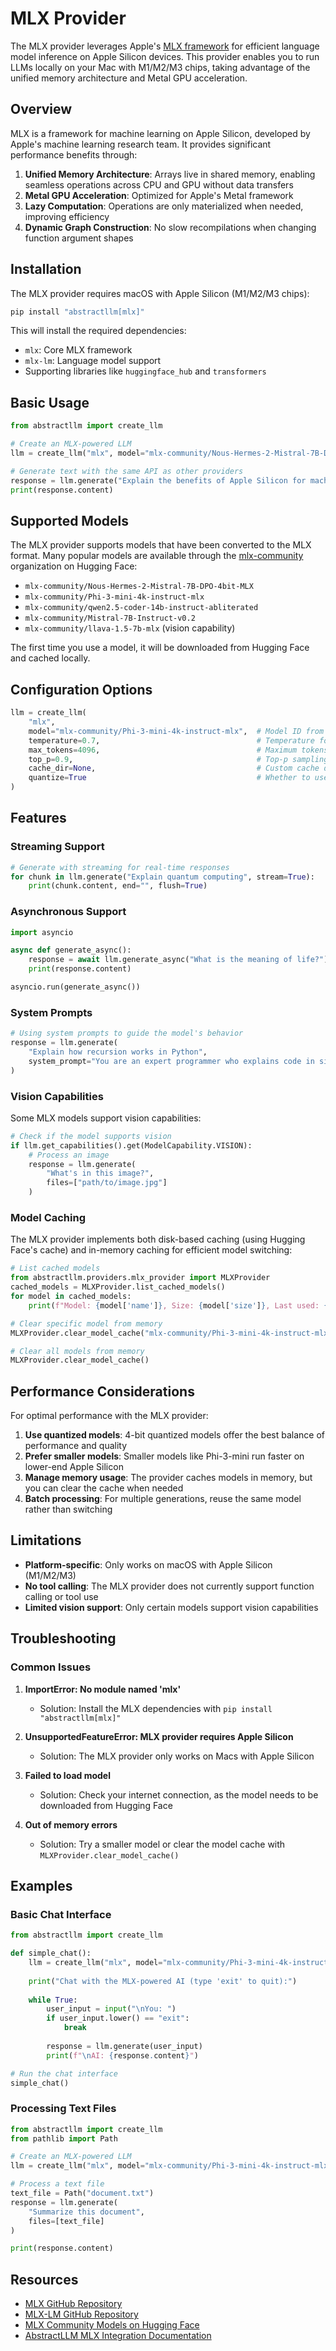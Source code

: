 # MLX Provider

The MLX provider leverages Apple's [MLX framework](https://github.com/ml-explore/mlx) for efficient language model inference on Apple Silicon devices. This provider enables you to run LLMs locally on your Mac with M1/M2/M3 chips, taking advantage of the unified memory architecture and Metal GPU acceleration.

## Overview

MLX is a framework for machine learning on Apple Silicon, developed by Apple's machine learning research team. It provides significant performance benefits through:

1. **Unified Memory Architecture**: Arrays live in shared memory, enabling seamless operations across CPU and GPU without data transfers
2. **Metal GPU Acceleration**: Optimized for Apple's Metal framework
3. **Lazy Computation**: Operations are only materialized when needed, improving efficiency
4. **Dynamic Graph Construction**: No slow recompilations when changing function argument shapes

## Installation

The MLX provider requires macOS with Apple Silicon (M1/M2/M3 chips):

```bash
pip install "abstractllm[mlx]"
```

This will install the required dependencies:
- `mlx`: Core MLX framework
- `mlx-lm`: Language model support
- Supporting libraries like `huggingface_hub` and `transformers`

## Basic Usage

```python
from abstractllm import create_llm

# Create an MLX-powered LLM
llm = create_llm("mlx", model="mlx-community/Nous-Hermes-2-Mistral-7B-DPO-4bit-MLX")

# Generate text with the same API as other providers
response = llm.generate("Explain the benefits of Apple Silicon for machine learning")
print(response.content)
```

## Supported Models

The MLX provider supports models that have been converted to the MLX format. Many popular models are available through the [mlx-community](https://huggingface.co/mlx-community) organization on Hugging Face:

- `mlx-community/Nous-Hermes-2-Mistral-7B-DPO-4bit-MLX`
- `mlx-community/Phi-3-mini-4k-instruct-mlx`
- `mlx-community/qwen2.5-coder-14b-instruct-abliterated`
- `mlx-community/Mistral-7B-Instruct-v0.2`
- `mlx-community/llava-1.5-7b-mlx` (vision capability)

The first time you use a model, it will be downloaded from Hugging Face and cached locally.

## Configuration Options

```python
llm = create_llm(
    "mlx",
    model="mlx-community/Phi-3-mini-4k-instruct-mlx",  # Model ID from Hugging Face
    temperature=0.7,                                   # Temperature for sampling (0.0 to 1.0)
    max_tokens=4096,                                   # Maximum tokens to generate
    top_p=0.9,                                         # Top-p sampling parameter
    cache_dir=None,                                    # Custom cache directory (optional)
    quantize=True                                      # Whether to use quantized models
)
```

## Features

### Streaming Support

```python
# Generate with streaming for real-time responses
for chunk in llm.generate("Explain quantum computing", stream=True):
    print(chunk.content, end="", flush=True)
```

### Asynchronous Support

```python
import asyncio

async def generate_async():
    response = await llm.generate_async("What is the meaning of life?")
    print(response.content)

asyncio.run(generate_async())
```

### System Prompts

```python
# Using system prompts to guide the model's behavior
response = llm.generate(
    "Explain how recursion works in Python",
    system_prompt="You are an expert programmer who explains code in simple terms."
)
```

### Vision Capabilities

Some MLX models support vision capabilities:

```python
# Check if the model supports vision
if llm.get_capabilities().get(ModelCapability.VISION):
    # Process an image
    response = llm.generate(
        "What's in this image?",
        files=["path/to/image.jpg"]
    )
```

### Model Caching

The MLX provider implements both disk-based caching (using Hugging Face's cache) and in-memory caching for efficient model switching:

```python
# List cached models
from abstractllm.providers.mlx_provider import MLXProvider
cached_models = MLXProvider.list_cached_models()
for model in cached_models:
    print(f"Model: {model['name']}, Size: {model['size']}, Last used: {model['last_used']}")

# Clear specific model from memory
MLXProvider.clear_model_cache("mlx-community/Phi-3-mini-4k-instruct-mlx")

# Clear all models from memory
MLXProvider.clear_model_cache()
```

## Performance Considerations

For optimal performance with the MLX provider:

1. **Use quantized models**: 4-bit quantized models offer the best balance of performance and quality
2. **Prefer smaller models**: Smaller models like Phi-3-mini run faster on lower-end Apple Silicon
3. **Manage memory usage**: The provider caches models in memory, but you can clear the cache when needed
4. **Batch processing**: For multiple generations, reuse the same model rather than switching

## Limitations

- **Platform-specific**: Only works on macOS with Apple Silicon (M1/M2/M3)
- **No tool calling**: The MLX provider does not currently support function calling or tool use
- **Limited vision support**: Only certain models support vision capabilities

## Troubleshooting

### Common Issues

1. **ImportError: No module named 'mlx'**
   - Solution: Install the MLX dependencies with `pip install "abstractllm[mlx]"`

2. **UnsupportedFeatureError: MLX provider requires Apple Silicon**
   - Solution: The MLX provider only works on Macs with Apple Silicon

3. **Failed to load model**
   - Solution: Check your internet connection, as the model needs to be downloaded from Hugging Face

4. **Out of memory errors**
   - Solution: Try a smaller model or clear the model cache with `MLXProvider.clear_model_cache()`

## Examples

### Basic Chat Interface

```python
from abstractllm import create_llm

def simple_chat():
    llm = create_llm("mlx", model="mlx-community/Phi-3-mini-4k-instruct-mlx")
    
    print("Chat with the MLX-powered AI (type 'exit' to quit):")
    
    while True:
        user_input = input("\nYou: ")
        if user_input.lower() == "exit":
            break
        
        response = llm.generate(user_input)
        print(f"\nAI: {response.content}")

# Run the chat interface
simple_chat()
```

### Processing Text Files

```python
from abstractllm import create_llm
from pathlib import Path

# Create an MLX-powered LLM
llm = create_llm("mlx", model="mlx-community/Phi-3-mini-4k-instruct-mlx")

# Process a text file
text_file = Path("document.txt")
response = llm.generate(
    "Summarize this document",
    files=[text_file]
)

print(response.content)
```

## Resources

- [MLX GitHub Repository](https://github.com/ml-explore/mlx)
- [MLX-LM GitHub Repository](https://github.com/ml-explore/mlx-lm)
- [MLX Community Models on Hugging Face](https://huggingface.co/mlx-community)
- [AbstractLLM MLX Integration Documentation](../mlx/mlx_integration_architecture.md) 